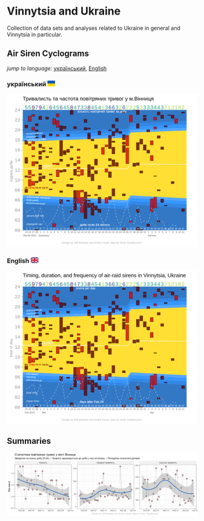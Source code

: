 # Vinnytsia and Ukraine

Collection of data sets and analyses related to Ukraine in general and Vinnytsia in particular.


Air Siren Cyclograms
--------------------------

*jump to language:*  [український](#український), [English](#english)

### український <img src="utility/assets/../flag-icons-4.1.4/flags/4x3/ua.svg" alt = "ua" style="width:20px;">

![Air Sirens in Vinnytsia (UA)][air-ua]

### English <img src="utility/assets/../flag-icons-4.1.4/flags/4x3/gb.svg" alt = "gb" style="width:20px;">

![Air Sirens in Vinnytsia (EN)][air-en]

Summaries
--------------------------
![Air Sirens in Vinnytsia-summary][airsum]


<!-- image references -->
[air-en]:./analysis/report-1/prints/1-cyclogram-language_en.png

[air-ua]:./analysis/report-1/prints/1-cyclogram-language_ua.png

[airsum]:./analysis/report-1/prints/2-count-duration.png
